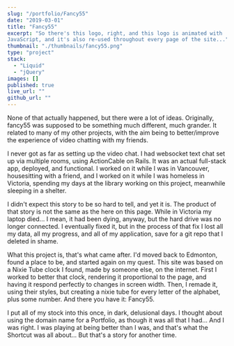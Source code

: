 ```yaml
---
slug: "/portfolio/Fancy55"
date: "2019-03-01"
title: "Fancy55"
excerpt: "So there's this logo, right, and this logo is animated with
JavaScript, and it's also re-used throughout every page of the site..."
thumbnail: "./thumbnails/fancy55.png"
type: "project"
stack:
  - "Liquid"
  - "jQuery"
images: []
published: true
live_url: ""
github_url: ""
---
```


None of that actually happened, but there were a lot of ideas. Originally,
fancy55 was supposed to be something much different, much grander. It related to
many of my other projects, with the aim being to better/improve the experience
of video chatting with my friends.

I never got as far as setting up the video chat. I had websocket text chat set
up via multiple rooms, using ActionCable on Rails. It was an actual full-stack
app, deployed, and functional. I worked on it while I was in Vancouver,
housesitting with a friend, and I worked on it while I was homeless in Victoria,
spending my days at the library working on this project, meanwhile sleeping in a
shelter.

I didn't expect this story to be so hard to tell, and yet it is. The product of
that story is not the same as the here on this page. While in Victoria my laptop
died... I mean, it had been dying, anyway, but the hard drive was no longer
connected. I eventually fixed it, but in the process of that fix I lost all my
data, all my progress, and all of my application, save for a git repo that I
deleted in shame.

What this project is, that's what came after. I'd moved back to Edmonton, found
a place to be, and started again on my quest. This site was based on a Nixie
Tube clock I found, made by someone else, on the internet. First I worked to
better that clock, rendering it proportional to the page, and having it respond
perfectly to changes in screen width. Then, I remade it, using their styles, but
creating a nixie tube for every letter of the alphabet, plus some number. And
there you have it: Fancy55.

I put all of my stock into this once, in dark, delusional days. I thought about
using the domain name for a Portfolio, as though it was all that I had... And I
was right. I was playing at being better than I was, and that's what the
Shortcut was all about... But that's a story for another time.

